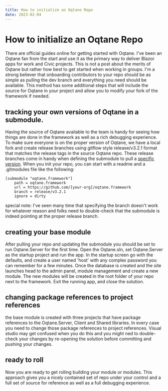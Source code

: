 ```yaml
---
title: How to initialize an Oqtane Repo
date: 2023-02-04
---
```


# How to initialize an Oqtane Repo
There are official guides online for getting started with Oqtane.  I've been an Oqtane fan from the start and use it as the primary way to deliver Blazor apps for work and Civic projects. This is not a post about the merits of Oqtane but rather how best to get started when working in groups.  I'm a strong believer that onboarding contributors to your repo should be as simple as pulling the dev branch and everything you need should be available.  This method has some additional steps that will include the source for Oqtane in your project and allow you to modify your fork of the framework if needed.

## tracking your own versions of Oqtane in a submodule.
Having the source of Oqtane available to the team is handy for seeing how things are done in the framework as well as a rich debugging experience. To make sure everyone is on the proper version of Oqtane, we have a local fork and create release branches using gitflow style release/v3.2.1 format that matches the release tags in the source Oqtane repo. These release branches come in handy when defining the submodule to pull a [specific version](https://stackoverflow.com/questions/1777854/how-can-i-specify-a-branch-tag-when-adding-a-git-submodule). When you init your repo, you can start with a readme and a .gitmodules file like the following:

``` 
[submodule "oqtane.framework"]
	path = oqtane.framework
	url = https://github.com/[your-org]/oqtane.framework
	branch = release/v3.2.1
	ignore = dirty
```

special note:  I've seen many time that specifying the branch doesn't work for whatever reason and folks need to double-check that the submodule is indeed pointing at the proper release branch.

## creating your base module
After pulling your repo and updating the submodule you should be set to run Oqtane.Server for the first time.  Open the Oqtane.sln, set Oqtane.Server as the startup project and run the app.  In the startup screen go with the defaults, and create a user named 'host' with any complex password you can remember for a few minutes. Once the database is created and the site launches head to the admin panel, module management and create a new module.  The new modules will be created in the root folder of your repo next to the framework. Exit the running app, and close the solution.

## changing package references to project references
the base module is created with three projects that have package references to the Oqtane.Server, Client and Shared libraries.  In every case you need to change those package references to project references.  Visual studio may get confused when you do this and you might ned to double-check your changes by re-opening the solution before committing and pushing your changes.

## ready to roll
Now you are ready to get rolling building your module or modules.  This approach gives you a nicely contained set of repo under your control and a full set of source for reference as well as a full debugging experience.

